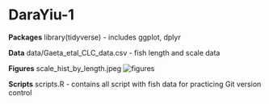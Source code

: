 # DaraYiu-1

**Packages** 
library(tidyverse) - includes ggplot, dplyr

**Data** 
data/Gaeta_etal_CLC_data.csv - fish length and scale data

**Figures** 
scale_hist_by_length.jpeg 
![figures](figures/scale_hist_by_length.jpeg)

**Scripts** 
scripts.R - contains all script with fish data for practicing Git version control
